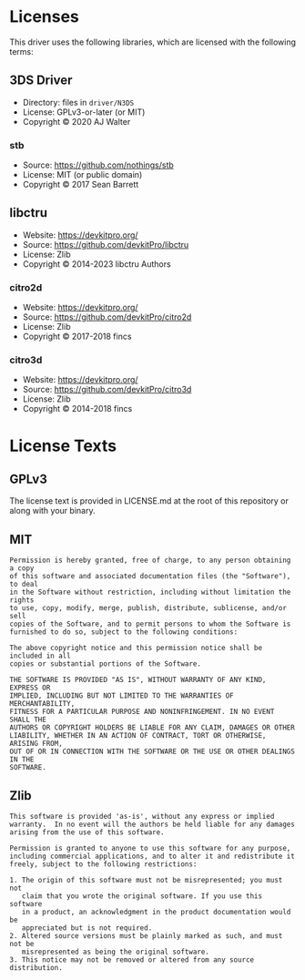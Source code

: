# Licenses

This driver uses the following libraries, which are licensed with the following terms:

## 3DS Driver

* Directory: files in `driver/N3DS`
* License: GPLv3-or-later (or MIT)
* Copyright © 2020 AJ Walter

### stb

* Source: https://github.com/nothings/stb
* License: MIT (or public domain)
* Copyright © 2017 Sean Barrett

## libctru

* Website: https://devkitpro.org/
* Source: https://github.com/devkitPro/libctru
* License: Zlib
* Copyright © 2014-2023 libctru Authors

### citro2d

* Website: https://devkitpro.org/
* Source: https://github.com/devkitPro/citro2d
* License: Zlib
* Copyright © 2017-2018 fincs

### citro3d

* Website: https://devkitpro.org/
* Source: https://github.com/devkitPro/citro3d
* License: Zlib
* Copyright © 2014-2018 fincs

# **License Texts**

## GPLv3 

The license text is provided in LICENSE.md at the root of this repository or along with your binary.

## MIT

```
Permission is hereby granted, free of charge, to any person obtaining a copy
of this software and associated documentation files (the "Software"), to deal
in the Software without restriction, including without limitation the rights
to use, copy, modify, merge, publish, distribute, sublicense, and/or sell
copies of the Software, and to permit persons to whom the Software is
furnished to do so, subject to the following conditions:

The above copyright notice and this permission notice shall be included in all
copies or substantial portions of the Software.

THE SOFTWARE IS PROVIDED "AS IS", WITHOUT WARRANTY OF ANY KIND, EXPRESS OR
IMPLIED, INCLUDING BUT NOT LIMITED TO THE WARRANTIES OF MERCHANTABILITY,
FITNESS FOR A PARTICULAR PURPOSE AND NONINFRINGEMENT. IN NO EVENT SHALL THE
AUTHORS OR COPYRIGHT HOLDERS BE LIABLE FOR ANY CLAIM, DAMAGES OR OTHER
LIABILITY, WHETHER IN AN ACTION OF CONTRACT, TORT OR OTHERWISE, ARISING FROM,
OUT OF OR IN CONNECTION WITH THE SOFTWARE OR THE USE OR OTHER DEALINGS IN THE
SOFTWARE.
```

## Zlib

```
This software is provided 'as-is', without any express or implied
warranty.  In no event will the authors be held liable for any damages
arising from the use of this software.

Permission is granted to anyone to use this software for any purpose,
including commercial applications, and to alter it and redistribute it
freely, subject to the following restrictions:

1. The origin of this software must not be misrepresented; you must not
   claim that you wrote the original software. If you use this software
   in a product, an acknowledgment in the product documentation would be
   appreciated but is not required.
2. Altered source versions must be plainly marked as such, and must not be
   misrepresented as being the original software.
3. This notice may not be removed or altered from any source distribution.
```
